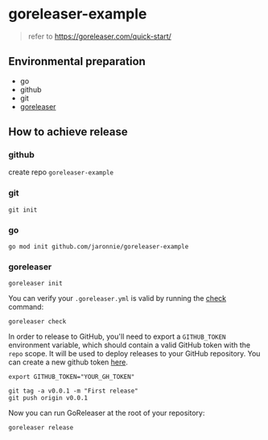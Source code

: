 # goreleaser-example

> refer to https://goreleaser.com/quick-start/

## Environmental preparation

* go
* github
* git
* [goreleaser](https://github.com/goreleaser/goreleaser/releases)

## How to achieve release

### github

create repo `goreleaser-example`

### git

`git init`

### go

`go mod init github.com/jaronnie/goreleaser-example`

### goreleaser

`goreleaser init`

You can verify your `.goreleaser.yml` is valid by running the [check](https://goreleaser.com/cmd/goreleaser_check/) command:

`goreleaser check`

In order to release to GitHub, you'll need to export a `GITHUB_TOKEN` environment variable, which should contain a valid GitHub token with the `repo` scope. It will be used to deploy releases to your GitHub repository. You can create a new github token [here](https://github.com/settings/tokens/new).

`export GITHUB_TOKEN="YOUR_GH_TOKEN"`

```shell
git tag -a v0.0.1 -m "First release"
git push origin v0.0.1
```

Now you can run GoReleaser at the root of your repository:

`goreleaser release`

